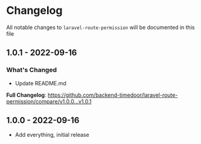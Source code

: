 # Changelog

All notable changes to `laravel-route-permission` will be documented in this file

## 1.0.1 - 2022-09-16

### What's Changed

- Update README.md

**Full Changelog**: https://github.com/backend-timedoor/laravel-route-permission/compare/v1.0.0...v1.0.1

## 1.0.0 - 2022-09-16

- Add everything, initial release
